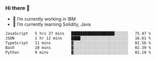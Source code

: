 ### Hi there 👋

<!--
**mathcodeman/mathcodeman** is a ✨ _special_ ✨ repository because its `README.md` (this file) appears on your GitHub profile.

Here are some ideas to get you started:

- 🔭 I’m currently working on ...
- 🌱 I’m currently learning ...
- 👯 I’m looking to collaborate on ...
- 🤔 I’m looking for help with ...
- 💬 Ask me about ...
- 📫 How to reach me: ...
- 😄 Pronouns: ...
- ⚡ Fun fact: ...
-->

- 🔭 I’m currently working in IBM
- 🌱 I’m currently learning Solidity, Java

<!--START_SECTION:waka-->

```txt
JavaScript   5 hrs 27 mins   ███████████████████░░░░░░   75.47 %
JSON         1 hr 12 mins    ████░░░░░░░░░░░░░░░░░░░░░   16.61 %
TypeScript   11 mins         ▓░░░░░░░░░░░░░░░░░░░░░░░░   02.56 %
Bash         10 mins         ▓░░░░░░░░░░░░░░░░░░░░░░░░   02.39 %
Python       9 mins          ▓░░░░░░░░░░░░░░░░░░░░░░░░   02.10 %
```

<!--END_SECTION:waka-->
